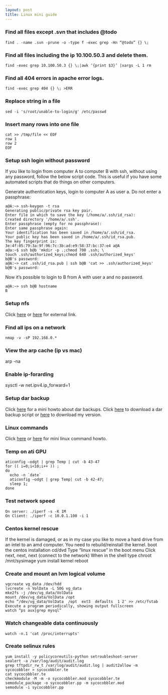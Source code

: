 ```yaml
---
layout: post
title: Linux mini guide
---
```


### Find all files except .svn that includes @todo

    find . -name .svn -prune -o -type f -exec grep -Hn “@todo” {} \;

### Find all files including the ip 10.100.50.3 and delete them.

    find -exec grep 10.100.50.3 {} \;|awk ‘{print $3}’ |xargs -L 1 rm

### Find all 404 errors in apache error logs.

    find -exec grep 404 {} \; >ERR
    
### Replace string in a file

    sed -i 's/root/unable-to-login/g' /etc/passwd
    
### Insert many rows into one file

    cat >> /tmp/file << EOF
    row 1
    row 2
    EOF

### Setup ssh login without password

If you like to login from computer A to computer B with ssh, without
using any password, follow the below script code. This is useful if you
have some automated scripts that do things on other computers.

Generate authentication keys, login to computer A as user a. Do not
enter a passphrase:

    a@A:~> ssh-keygen -t rsa
    Generating public/private rsa key pair.
    Enter file in which to save the key (/home/a/.ssh/id_rsa):
    Created directory '/home/a/.ssh'.
    Enter passphrase (empty for no passphrase):
    Enter same passphrase again:
    Your identification has been saved in /home/a/.ssh/id_rsa.
    Your public key has been saved in /home/a/.ssh/id_rsa.pub.
    The key fingerprint is:
    3e:4f:05:79:3a:9f:96:7c:3b:ad:e9:58:37:bc:37:e4 a@A
    a@a:~$ ssh b@b 'mkdir -p .;chmod 700 .ssh; \
    touch .ssh/authorized_keys;chmod 640 .ssh/authorized_keys'
    b@B's password:
    a@A:~> cat .ssh/id_rsa.pub | ssh b@B 'cat >> .ssh/authorized_keys'
    b@B's password:

Now it’s possible to login to B from A with user a and no password.

    a@A:~> ssh b@B hostname
    B

### Setup nfs

Click [here](https://help.ubuntu.com/community/SettingUpNFSHowTo)
or [here](http://www.ubuntugeek.com/nfs-server-and-client-configuration-in-ubuntu.html)
for external link.

### Find all ips on a network
    nmap -v -sP 192.168.0.*

### View the arp cache (ip vs mac)
arp -na

### Enable ip-forarding
sysctl -w net.ipv4.ip_forward=1

### Setup dar backup

Click [here](http://dar.linux.free.fr/doc/mini-howto/index.html) for a
mini howto about dar backups.
Click [here](http://gradha.sdf-eu.org/dar_scripts/dar_backups.sh) to
download a dar backup script
or [here](https://github.com/arlukin/home/blob/master/bin/dar_backups.sh)
to download my version.

### Linux commands

Click [here](http://www.pixelbeat.org/cmdline.html) or
[here](http://ss64.com/bash/) for mini linux command howto.

### Temp on ati GPU

    aticonfig –odgt | grep Temp | cut -b 43-47
    for (( i=0;i<10;i++ )) ;
    do
      echo -n `date`
      aticonfig –odgt | grep Temp| cut -b 42-47;
      sleep 1;
    done

### Test network speed

    On server: ./iperf -s -K 1M
    On Client: ./iperf -c 10.0.1.100 -i 1

### Centos kernel rescue

If the kernel is damaged, or as in my case you like to move a hard drive
from an intel to an amd computer. You need to rebuild/reinstall the kernel.
    boot the centos installation cd/dvd
    Type “linux rescue” in the boot menu
    Click next, next, next (connect to the network)
    When in the shell type
    chroot /mnt/sysimage
    yum install kernel
    reboot

### Create and mount an lvm logical volume

    vgcreate vg_data /dev/hdd
    lvcreate -n VolData -L 50G vg_data
    mke2fs -j /dev/vg_data/VolData
    mount /dev/vg_data/VolData /opt
    echo “/dev/vg_data/VolData  /opt  ext3  defaults  1 2″ >> /etc/fstab
    Execute a program periodically, showing output fullscreen
    watch “ps aux|grep mysql”

### Watch changeable data continuously

    watch -n.1 'cat /proc/interrupts'
    
### Create selinux rules    

    yum install -y policycoreutils-python setroubleshoot-server
    sealert -a /var/log/audit/audit.log
    grep tftpdir_rw_t /var/log/audit/audit.log | audit2allow -m sycocobbler > sycocobbler.te 
    cat sycocobbler.te
    checkmodule -M -m -o sycocobbler.mod sycocobbler.te
    semodule_package -o sycocobbler.pp -m sycocobbler.mod
    semodule -i sycocobbler.pp


